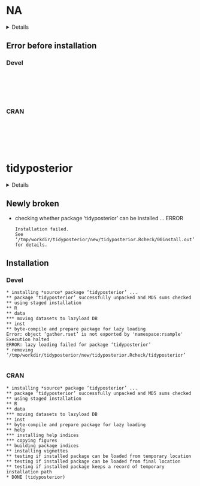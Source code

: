# NA

<details>

* Version: NA
* GitHub: NA
* Source code: https://github.com/cran/NA
* Number of recursive dependencies: 0

Run `cloud_details(, "NA")` for more info

</details>

## Error before installation

### Devel

```






```
### CRAN

```






```
# tidyposterior

<details>

* Version: 0.1.0
* GitHub: https://github.com/tidymodels/tidyposterior
* Source code: https://github.com/cran/tidyposterior
* Date/Publication: 2021-03-25 13:20:02 UTC
* Number of recursive dependencies: 166

Run `cloud_details(, "tidyposterior")` for more info

</details>

## Newly broken

*   checking whether package ‘tidyposterior’ can be installed ... ERROR
    ```
    Installation failed.
    See ‘/tmp/workdir/tidyposterior/new/tidyposterior.Rcheck/00install.out’ for details.
    ```

## Installation

### Devel

```
* installing *source* package ‘tidyposterior’ ...
** package ‘tidyposterior’ successfully unpacked and MD5 sums checked
** using staged installation
** R
** data
*** moving datasets to lazyload DB
** inst
** byte-compile and prepare package for lazy loading
Error: object ‘gather.rset’ is not exported by 'namespace:rsample'
Execution halted
ERROR: lazy loading failed for package ‘tidyposterior’
* removing ‘/tmp/workdir/tidyposterior/new/tidyposterior.Rcheck/tidyposterior’


```
### CRAN

```
* installing *source* package ‘tidyposterior’ ...
** package ‘tidyposterior’ successfully unpacked and MD5 sums checked
** using staged installation
** R
** data
*** moving datasets to lazyload DB
** inst
** byte-compile and prepare package for lazy loading
** help
*** installing help indices
*** copying figures
** building package indices
** installing vignettes
** testing if installed package can be loaded from temporary location
** testing if installed package can be loaded from final location
** testing if installed package keeps a record of temporary installation path
* DONE (tidyposterior)


```
